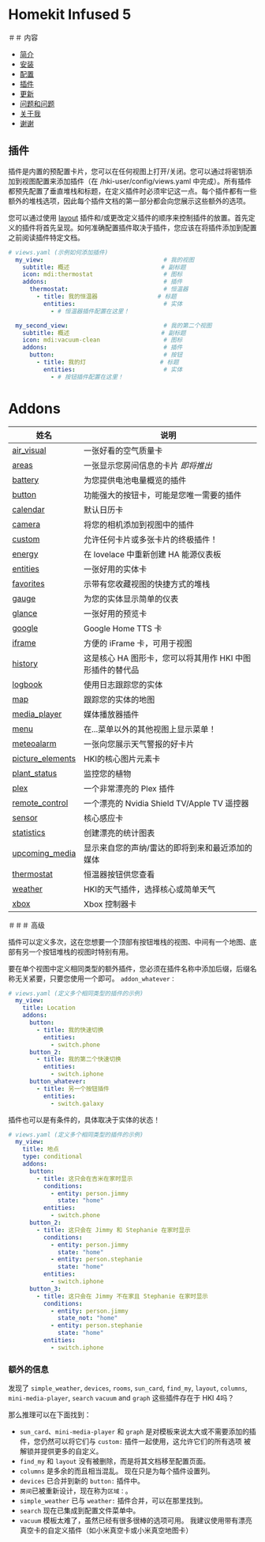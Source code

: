 # Homekit Infused 5

＃＃ 内容
- [简介](index.md)
- [安装](installation.md)
- [配置](configuration.md)
- [插件](addons.md)
- [更新](updates.md)
- [问题和问题](issues.md)
- [关于我](about.md)
- [谢谢](thanks.md)

## 插件
插件是内置的预配置卡片，您可以在任何视图上打开/关闭。您可以通过将密钥添加到视图配置来添加插件（在 /hki-user/config/views.yaml 中完成）。所有插件都预先配置了垂直堆栈和标题，在定义插件时必须牢记这一点。每个插件都有一些额外的堆栈选项，因此每个插件文档的第一部分都会向您展示这些额外的选项。

您可以通过使用 [layout](addons/layout.md) 插件和/或更改定义插件的顺序来控制插件的放置。首先定义的插件将首先呈现。如何准确配置插件取决于插件，您应该在将插件添加到配置之前阅读插件特定文档。

```yaml
# views.yaml (示例如何添加插件)
  my_view:                                  # 我的视图
    subtitle: 概述                          # 副标题
    icon: mdi:thermostat                    # 图标
    addons:                                 # 插件
      thermostat:                           # 恒温器
        - title: 我的恒温器                 # 标题
          entities:                         # 实体
            - # 恒温器插件配置在这里！

  my_second_view:                           # 我的第二个视图
    subtitle: 概述                          # 副标题
    icon: mdi:vacuum-clean                  # 图标
    addons:                                 # 插件
      button:                               # 按钮
        - title: 我的灯                     # 标题
          entities:                         # 实体
            - # 按钮插件配置在这里！
```
# Addons

| 姓名 | 说明 |
|--------------------------|-------------------------------------------------------------------------------------------------------------------------------------------------------------------------------------------------------------------------|
| [air_visual](addons/air-visual.md) | 一张好看的空气质量卡 |
| [areas](addons/areas.md) | 一张显示您房间信息的卡片 *即将推出* |
| [battery](addons/battery.md) | 为您提供电池电量概览的插件 |
| [button](addons/button.md) | 功能强大的按钮卡，可能是您唯一需要的插件 |
| [calendar](addons/calendar.md) | 默认日历卡 |
| [camera](addons/camera.md) | 将您的相机添加到视图中的插件 |
| [custom](addons/custom.md) | 允许任何卡片或多张卡片的终极插件！ |
| [energy](addons/energy.md) | 在 lovelace 中重新创建 HA 能源仪表板 |
| [entities](addons/entities.md) | 一张好用的实体卡 |
| [favorites](addons/favorites.md) | 示带有您收藏视图的快捷方式的堆栈 |
| [gauge](addons/gauge.md) | 为您的实体显示简单的仪表 |
| [glance](addons/glance.md) | 一张好用的预览卡 |
| [google](addons/google.md) | Google Home TTS 卡 |
| [iframe](addons/iframe.md) | 方便的 iFrame 卡，可用于视图 |
| [history](addons/history.md) | 这是核心 HA 图形卡，您可以将其用作 HKI 中图形插件的替代品 |
| [logbook](addons/logbook.md) | 使用日志跟踪您的实体 |
| [map](addons/map.md) | 跟踪您的实体的地图 |
| [media_player](addons/media-player.md) | 媒体播放器插件 |
| [menu](addons/menu.md) | 在...菜单以外的其他视图上显示菜单！ |
| [meteoalarm](addons/meteoalarm.md) | 一张向您展示天气警报的好卡片 |
| [picture_elements](addons/picture-elements.md) | HKI的核心图片元素卡 |
| [plant_status](addons/plant-status.md) | 监控您的植物 |
| [plex](addons/plex.md) | 一个非常漂亮的 Plex 插件 |
| [remote_control](addons/remote-control.md) | 一个漂亮的 Nvidia Shield TV/Apple TV 遥控器 |
| [sensor](addons/sensor.md) | 核心感应卡 |
| [statistics](addons/statistics.md) | 创建漂亮的统计图表 |
| [upcoming_media](addons/upcoming-media.md) | 显示来自您的声纳/雷达的即将到来和最近添加的媒体 |
| [thermostat](addons/thermostat.md) | 恒温器按钮供您查看 |
| [weather](addons/weather.md) | HKI的天气插件，选择核心或简单天气 |
| [xbox](addons/xbox.md) | Xbox 控制器卡 |

＃＃＃ 高级

插件可以定义多次，这在您想要一个顶部有按钮堆栈的视图、中间有一个地图、底部有另一个按钮堆栈的视图时特别有用。

要在单个视图中定义相同类型的额外插件，您必须在插件名称中添加后缀，后缀名称无关紧要，只要您使用一个即可。 `addon_whatever：`

```yaml
# views.yaml (定义多个相同类型的插件的示例)
  my_view:
    title: Location
    addons:
      button:
        - title: 我的快速切换
          entities:
            - switch.phone
      button_2:
        - title: 我的第二个快速切换
          entities:
            - switch.iphone
      button_whatever:
        - title: 另一个按钮插件
          entities:
            - switch.galaxy
```

插件也可以是有条件的，具体取决于实体的状态！

```yaml
# views.yaml (定义多个相同类型的插件的示例)
  my_view:
    title: 地点
    type: conditional
    addons:
      button:
        - title: 这只会在吉米在家时显示
          conditions:
            - entity: person.jimmy
              state: "home"
          entities:
            - switch.phone
      button_2:
        - title: 这只会在 Jimmy 和 Stephanie 在家时显示
          conditions:
            - entity: person.jimmy
              state: "home"
            - entity: person.stephanie
              state: "home"
          entities:
            - switch.iphone
      button_3:
        - title: 这只会在 Jimmy 不在家且 Stephanie 在家时显示
          conditions:
            - entity: person.jimmy
              state_not: "home"
            - entity: person.stephanie
              state: "home"
          entities:
            - switch.iphone
```

### 额外的信息

发现了 `simple_weather`, `devices`, `rooms`, `sun_card`, `find_my`, `layout`, `columns`, `mini-media-player`, `search` `vacuum` and `graph` 这些插件存在于 HKI 4吗？

那么推理可以在下面找到：
- `sun_card`、`mini-media-player` 和 `graph` 是对模板来说太大或不需要添加的插件，您仍然可以将它们与 `custom:` 插件一起使用，这允许它们的所有选项 被解锁并提供更多的自定义。
- `find_my` 和 `layout` 没有被删除，而是将其文档移至配置页面。
- `columns` 是多余的而且相当混乱。 现在只是为每个插件设置列。
- `devices` 已合并到新的 `button:` 插件中。
- `房间`已被重新设计，现在称为`区域：`。
- `simple_weather` 已与 `weather:` 插件合并，可以在那里找到。
- `search` 现在已集成到配置文件菜单中。
- `vacuum` 模板太难了，虽然已经有很多很棒的选项可用。 我建议使用带有漂亮真空卡的自定义插件（如小米真空卡或小米真空地图卡）
